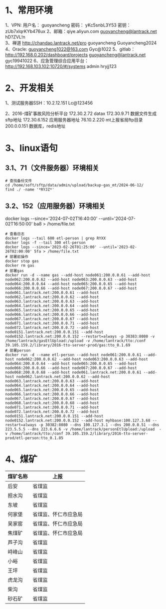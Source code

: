 # 1、常用环境

1、VPN:  用户名： guoyancheng  密码： yKc5snbL3Y53   密钥： zUb7xIqrKYb476ux
2、邮箱：qiye.aliyun.com   guoyancheng@lantrack.net   hD?ZVL!n    
3、禅道  http://chandao.lantrack.net/pro  guoyancheng   Guoyancheng2024
4、Oracle: guoyancheng1022@163.com   Gyc@1022
5、gitlab：http://192.168.0.202/dashboard/projects   guoyancheng@lantrack.net  gyc19941022
6、应急管理综合应用平台：http://192.168.103.102:10720/#/systems admin hryjj123
 

# 2、开发相关

1、测试服务器SSH：10.2.12.151     Lc@123456

2、2016-煤矿事故风险分析平台
172.30.2.72 datax
172.30.9.71  数据文件生成sftp地址
172.30.6.152  应用服务器地址
76.10.2.220  mt上报省局ftp目录
200.0.0.151 数据库，redis地址



# 3、linux语句

## 3.1、71（文件服务器）环境相关

```shell
# 查找备份文件
cd /home/soft/sftp/data/admin/upload/backup-gas_mt/2024-06-12/
find ./ -name '*RYJZ*'
```

## 3.2、152（应用服务器）环境相关

docker logs --since='2024-07-02T16:40:00' --until='2024-07-02T16:50:00' ba8 > /home/file.txt

```shell
# 查看日志
docker logs --tail 600 etl-person | grep RYXX
docker logs -f --tail 300 etl-person
docker logs --since='2023-02-26T01:25:00' --until='2023-02-26T02:00:00' 5fa > /home/file.txt
# 部署前操作
docker stop gas
docker rm gas
# 部署gas
docker run -d --name gas --add-host node061:200.0.0.61 --add-host node062:200.0.0.62 --add-host node063:200.0.0.63 --add-host node064:200.0.0.64 --add-host node065:200.0.0.65 --add-host node066:200.0.0.66 --add-host node067:200.0.0.67 --add-host node061.lantrack.net:200.0.0.61 --add-host node062.lantrack.net:200.0.0.62 --add-host node063.lantrack.net:200.0.0.63 --add-host node064.lantrack.net:200.0.0.64 --add-host node065.lantrack.net:200.0.0.65 --add-host node066.lantrack.net:200.0.0.66 --add-host node067.lantrack.net:200.0.0.67 --add-host node071.lantrack.net:200.0.0.71 --add-host node072.lantrack.net:200.0.0.72 --add-host node0151.lantrack.net:200.0.0.151 --add-host node0152.lantrack.net:200.0.0.152 --restart=always -p 30383:8080 -v /home/lantrack/gasEtlUpload:/upload -v /home/lantrack/tto:/conf 39.105.159.2/library/2016-tto-server-prod/gas:tto_0.1.69
# 部署person
docker run -d --name etl-person --add-host node061:200.0.0.61 --add-host node062:200.0.0.62 --add-host node063:200.0.0.63 --add-host node064:200.0.0.64 --add-host node065:200.0.0.65 --add-host node066:200.0.0.66 --add-host node067:200.0.0.67 --add-host node068:200.0.0.68 --add-host node061.lantrack.net:200.0.0.61 --add-host node062.lantrack.net:200.0.0.62 --add-host node063.lantrack.net:200.0.0.63 --add-host node064.lantrack.net:200.0.0.64 --add-host node065.lantrack.net:200.0.0.65 --add-host node066.lantrack.net:200.0.0.66 --add-host node067.lantrack.net:200.0.0.67 --add-host node068.lantrack.net:200.0.0.68 --add-host node071.lantrack.net:200.0.0.71 --add-host node072.lantrack.net:200.0.0.72 --add-host node0151.lantrack.net:200.0.0.151 --add-host node0152.lantrack.net:200.0.0.152 --add-host myhbase:100.127.3.68 --restart=always -p 30382:8080 --dns 100.127.3.1 --dns 200.0.0.51 --dns 223.5.5.5 --dns 223.6.6.6 -v /home/lantrack/personEtlUpload:/upload  -v /home/lantrack/tto:/conf 39.105.159.2/library/2016-tto-server-prod/etl-person:tto_0.1.85

```

# 4、煤矿

| 煤矿名称 | 上报         |
| ---- | ---------- |
| 后安   | 省煤监        |
| 担水沟  | 省煤监        |
| 东坡   | 省煤监        |
| 何家堡  | 省煤监、怀仁市应急局 |
| 吴家窑  | 省煤监、怀仁市应急局 |
| 焦煤矿  | 省煤监、怀仁市应急局 |
| 芦子沟  | 省煤监        |
| 峙峰山  | 省煤监        |
| 小峪   | 省煤监        |
| 王坪   | 省煤监        |
| 虎龙沟  | 省煤监        |
| 柴沟   | 省煤监        |
| 砂石矿  | 省煤监        |

